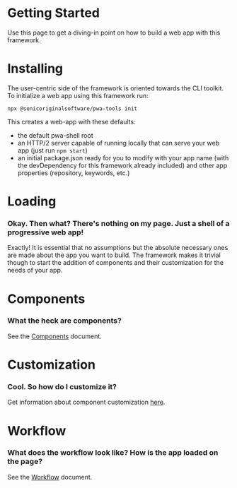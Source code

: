 # Getting Started

Use this page to get a diving-in point on how to build a web app with this framework.

# Installing

The user-centric side of the framework is oriented towards the CLI toolkit. To initialize a web app using this framework run:

`npx @sonicoriginalsoftware/pwa-tools init`

This creates a web-app with these defaults:

- the default pwa-shell root
- an HTTP/2 server capable of running locally that can serve your web app (just run `npm start`)
- an initial package.json ready for you to modify with your app name (with the devDependency for this framework already included) and other app properties (repository, keywords, etc.)

# Loading

### Okay. Then what? There's nothing on my page. Just a shell of a progressive web app!

Exactly! It is essential that no assumptions but the absolute necessary ones are made about the app you want to build. The framework makes it trivial though to start the addition of components and their customization for the needs of your app.

# Components

### What the heck are components?

See the [Components](COMPONENTS.md) document.

# Customization

### Cool. So how do I customize it?

Get information about component customization [here](COMPONENTS.md#Customization).

# Workflow

### What does the workflow look like? How is the app loaded on the page?

See the [Workflow](WORKFLOW.md) document.
